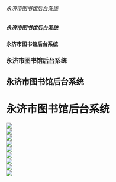 ###### 永济市图书馆后台系统
##### 永济市图书馆后台系统
#### 永济市图书馆后台系统
### 永济市图书馆后台系统
## 永济市图书馆后台系统
# 永济市图书馆后台系统
![](https://wx3.sinaimg.cn/mw1024/005SohBoly1g0s5s5coeyj31hb0q3t92.jpg)
<br/>
![](https://wx1.sinaimg.cn/mw1024/005SohBoly1g0s5s5d9ihj31hc0pxgmh.jpg)
<br/>
![](https://wx2.sinaimg.cn/mw1024/005SohBoly1g0s5s5hm3pj31hc0pz76i.jpg)
<br/>
![](https://wx2.sinaimg.cn/mw1024/005SohBoly1g0s5s5k6d4j31ha0q1dik.jpg)
<br/>
![](https://wx1.sinaimg.cn/mw1024/005SohBoly1g0s5rlzp8fj31hb0pzwet.jpg)
<br/>
![](https://wx3.sinaimg.cn/mw1024/005SohBoly1g0s5rm087ij31hc0pzjtf.jpg)
<br/>
![](https://wx1.sinaimg.cn/mw1024/005SohBoly1g0s5rlyhzhj31hc0tejso.jpg)
<br/>
![](https://wx3.sinaimg.cn/mw1024/005SohBoly1g0s5rm4qojj31hc0ppq6t.jpg)
<br/>
![](https://wx1.sinaimg.cn/mw1024/005SohBoly1g0s5rlyntuj31ha0poglt.jpg)
<br/>

